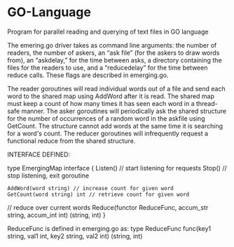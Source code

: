 # GO-Language
Program for parallel reading and querying of text files in GO language 

The emering.go driver takes as command line arguments: the number of readers, the number of askers, an “ask file” (for the askers to draw words from), an “askdelay,” for the time between asks, a directory containing the files for the readers to use, and a “reducedelay” for the time between reduce calls.  These flags are described in emerging.go.

The reader goroutines will read individual words out of a file and send each word to the shared map using AddWord after it is read.  The shared map must keep a count of how many times it has seen each word in a thread-safe manner. The asker goroutines will periodically ask the shared structure for the number of occurrences of a random word in the askfile using GetCount.  The structure cannot add words at the same time it is searching for a word's count. The reducer goroutines will infrequently request a functional reduce from the shared structure.  

INTERFACE DEFINED:

type EmergingMap interface {
	Listen() // start listening for requests
	Stop() // stop listening, exit goroutine

	AddWord(word string) // increase count for given word
	GetCount(word string) int // retrieve count for given word

// reduce over current words
	Reduce(functor ReduceFunc, accum_str string, accum_int int) (string, int)
}

ReduceFunc is defined in emerging.go as:
type ReduceFunc func(key1 string, val1 int, key2 string, val2 int) (string, int)
